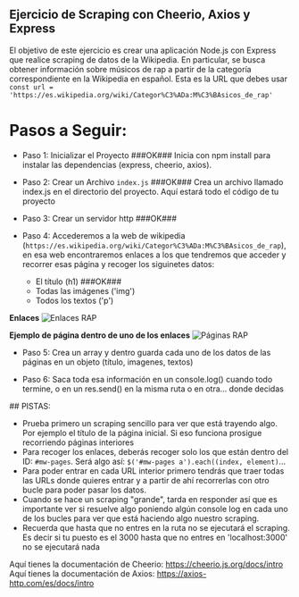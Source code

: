 ## Ejercicio de Scraping con Cheerio, Axios y Express

El objetivo de este ejercicio es crear una aplicación Node.js con Express que realice scraping de datos de la Wikipedia. En particular, se busca obtener información sobre músicos de rap a partir de la categoría correspondiente en la Wikipedia en español. Esta es la URL que debes usar 
`const url = 'https://es.wikipedia.org/wiki/Categor%C3%ADa:M%C3%BAsicos_de_rap'`

# Pasos a Seguir:
- Paso 1: Inicializar el Proyecto  ###OK###
Inicia con npm install para instalar las dependencias (express, cheerio, axios).

- Paso 2: Crear un Archivo `index.js` ###OK###
Crea un archivo llamado index.js en el directorio del proyecto.
Aquí estará todo el código de tu proyecto

- Paso 3: Crear un servidor http ###OK###

- Paso 4: Accederemos a la web de wikipedia (`https://es.wikipedia.org/wiki/Categor%C3%ADa:M%C3%BAsicos_de_rap`), en esa web encontraremos enlaces a los que tendremos que acceder y recorrer esas página y recoger los siguinetes datos:
  - El título (h1) ###OK###
  - Todas las imágenes ('img')
  - Todos los textos ('p') 

**Enlaces**
![Enlaces RAP](./imgs/enlaces.png)

**Ejemplo de página dentro de uno de los enlaces**
![Páginas RAP](./imgs/paginas.png)

- Paso 5:
Crea un array y dentro guarda cada uno de los datos de las páginas en un objeto (título, imagenes, textos)

- Paso 6:
Saca toda esa información en un console.log() cuando todo termine, o en un res.send() en la misma ruta o en otra... donde decidas

## PISTAS:
- Prueba primero un scraping sencillo para ver que está trayendo algo. Por ejemplo el título de la página inicial. Si eso funciona prosigue recorriendo páginas interiores
- Para recoger los enlaces, deberás recoger solo los que están dentro del ID: `#mw-pages`. Será algo así: `$('#mw-pages a').each((index, element)`...
- Para poder entrar en cada URL interior primero tendrás que traer todas las URLs donde quieres entrar y a partir de ahí recorrerlas con otro bucle para poder pasar los datos.
- Cuando se hace un scraping "grande", tarda en responder así que es importante ver si resuelve algo poniendo algún console log en cada uno de los bucles para ver que está haciendo algo nuestro scraping.
- Recuerda que hasta que no entres en la ruta no se ejecutará el scraping. Es decir si tu puesto es el 3000 hasta que no entres en 'localhost:3000' no se ejecutará nada

Aquí tienes la documentación de Cheerio: https://cheerio.js.org/docs/intro
Aquí tienes la documentación de Axios: https://axios-http.com/es/docs/intro